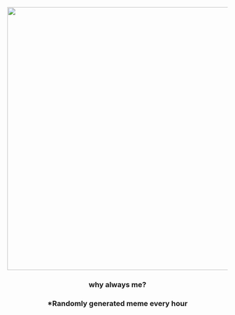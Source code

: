 <p align="center">
        <img src="https://i.redd.it/tar7uijqm3d91.gif" width="600" height="600">
        </p>
        <h3 align="center">why always me?</h3>
        <h3 align="center">*Randomly generated meme every hour</h3>
    